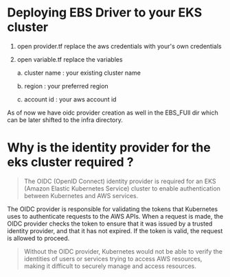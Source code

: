# Deploying EBS Driver to your EKS cluster

1. open provider.tf replace the aws credentials with your's own credentials
2. open variable.tf replace the variables 

    a. cluster name : your existing cluster name

    b. region       : your preferred region
    
    c. account id   : your aws account id

As of now we have oidc provider creation as well in the EBS_FUll dir
which can be later shifted to the infra directory.

# Why is the identity provider for the eks cluster required ?
> The OIDC (OpenID Connect) identity provider is required for an EKS (Amazon Elastic Kubernetes Service) cluster to enable authentication between Kubernetes and AWS services.
>
The OIDC provider is responsible for validating the tokens that Kubernetes uses to authenticate requests to the AWS APIs. When a request is made, the OIDC provider checks the token to ensure that it was issued by a trusted identity provider, and that it has not expired. If the token is valid, the request is allowed to proceed.

>Without the OIDC provider, Kubernetes would not be able to verify the identities of users or services trying to access AWS resources, making it difficult to securely manage and access resources.